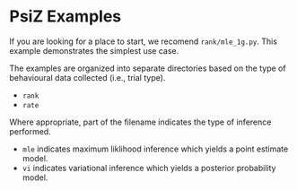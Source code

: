 # PsiZ Examples

If you are looking for a place to start, we recomend `rank/mle_1g.py`. This example demonstrates the simplest use case.

The examples are organized into separate directories based on the type of behavioural data collected (i.e., trial type).
* `rank`
* `rate`

Where appropriate, part of the filename indicates the type of inference performed.
* `mle` indicates maximum liklihood inference which yields a point estimate model.
* `vi` indicates variational inference which yields a posterior probability model.
